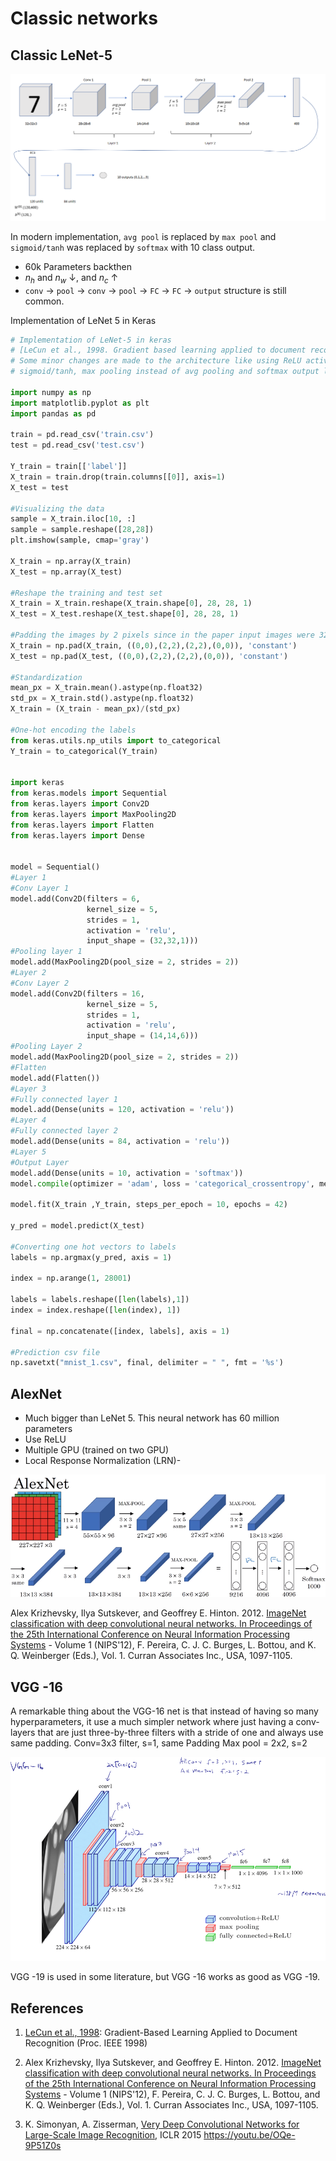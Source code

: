 # Classic networks

## Classic LeNet-5
![](images/087-classic-networks-c37b1a69.png)

In modern implementation, `avg pool` is replaced by `max pool` and `sigmoid/tanh` was replaced by `softmax` with 10 class output.

* 60k Parameters backthen
* $n_h$ and $n_w$ $\downarrow$, and $n_c$ $\uparrow$
* `conv` $\rightarrow$ `pool`  $\rightarrow$ `conv` $\rightarrow$ `pool` $\rightarrow$ `FC` $\rightarrow$ `FC` $\rightarrow$ `output` structure is still common.

Implementation of LeNet 5 in Keras
```Python
# Implementation of LeNet-5 in keras
# [LeCun et al., 1998. Gradient based learning applied to document recognition]
# Some minor changes are made to the architecture like using ReLU activation instead of
# sigmoid/tanh, max pooling instead of avg pooling and softmax output layer

import numpy as np
import matplotlib.pyplot as plt
import pandas as pd

train = pd.read_csv('train.csv')
test = pd.read_csv('test.csv')

Y_train = train[['label']]
X_train = train.drop(train.columns[[0]], axis=1)
X_test = test

#Visualizing the data
sample = X_train.iloc[10, :]
sample = sample.reshape([28,28])
plt.imshow(sample, cmap='gray')

X_train = np.array(X_train)
X_test = np.array(X_test)

#Reshape the training and test set
X_train = X_train.reshape(X_train.shape[0], 28, 28, 1)
X_test = X_test.reshape(X_test.shape[0], 28, 28, 1)

#Padding the images by 2 pixels since in the paper input images were 32x32
X_train = np.pad(X_train, ((0,0),(2,2),(2,2),(0,0)), 'constant')
X_test = np.pad(X_test, ((0,0),(2,2),(2,2),(0,0)), 'constant')

#Standardization
mean_px = X_train.mean().astype(np.float32)
std_px = X_train.std().astype(np.float32)
X_train = (X_train - mean_px)/(std_px)

#One-hot encoding the labels
from keras.utils.np_utils import to_categorical
Y_train = to_categorical(Y_train)


import keras
from keras.models import Sequential
from keras.layers import Conv2D
from keras.layers import MaxPooling2D
from keras.layers import Flatten
from keras.layers import Dense


model = Sequential()
#Layer 1
#Conv Layer 1
model.add(Conv2D(filters = 6,
                 kernel_size = 5,
                 strides = 1,
                 activation = 'relu',
                 input_shape = (32,32,1)))
#Pooling layer 1
model.add(MaxPooling2D(pool_size = 2, strides = 2))
#Layer 2
#Conv Layer 2
model.add(Conv2D(filters = 16,
                 kernel_size = 5,
                 strides = 1,
                 activation = 'relu',
                 input_shape = (14,14,6)))
#Pooling Layer 2
model.add(MaxPooling2D(pool_size = 2, strides = 2))
#Flatten
model.add(Flatten())
#Layer 3
#Fully connected layer 1
model.add(Dense(units = 120, activation = 'relu'))
#Layer 4
#Fully connected layer 2
model.add(Dense(units = 84, activation = 'relu'))
#Layer 5
#Output Layer
model.add(Dense(units = 10, activation = 'softmax'))
model.compile(optimizer = 'adam', loss = 'categorical_crossentropy', metrics = ['accuracy'])

model.fit(X_train ,Y_train, steps_per_epoch = 10, epochs = 42)

y_pred = model.predict(X_test)

#Converting one hot vectors to labels
labels = np.argmax(y_pred, axis = 1)

index = np.arange(1, 28001)

labels = labels.reshape([len(labels),1])
index = index.reshape([len(index), 1])

final = np.concatenate([index, labels], axis = 1)

#Prediction csv file
np.savetxt("mnist_1.csv", final, delimiter = " ", fmt = '%s')

```

## AlexNet
- Much bigger than LeNet 5. This neural network has 60 million parameters
- Use ReLU
- Multiple GPU (trained on two GPU)
- Local Response Normalization (LRN)-

![](images/087-classic-networks-d11630e8.png)

Alex Krizhevsky, Ilya Sutskever, and Geoffrey E. Hinton. 2012. [ImageNet classification with deep convolutional neural networks. In Proceedings of the 25th International Conference on Neural Information Processing Systems](https://papers.nips.cc/paper/4824-imagenet-classification-with-deep-convolutional-neural-networks.pdf) - Volume 1 (NIPS'12), F. Pereira, C. J. C. Burges, L. Bottou, and K. Q. Weinberger (Eds.), Vol. 1. Curran Associates Inc., USA, 1097-1105.

## VGG -16
A remarkable thing about the VGG-16 net is that instead of having so many hyperparameters, it use a much simpler network where just having a conv-layers that are just three-by-three filters with a stride of one and always use same padding.
Conv=3x3 filter, s=1, same Padding
Max pool = 2x2, s=2

![](images/087-classic-networks-b1ac9d71.png)

VGG -19 is used in some literature, but VGG -16 works as good as VGG -19.

## References
1. [LeCun et al., 1998](http://yann.lecun.com/exdb/publis/pdf/lecun-01a.pdf): Gradient-Based Learning Applied to Document Recognition (Proc. IEEE 1998)

2. Alex Krizhevsky, Ilya Sutskever, and Geoffrey E. Hinton. 2012. [ImageNet classification with deep convolutional neural networks. In Proceedings of the 25th International Conference on Neural Information Processing Systems](https://papers.nips.cc/paper/4824-imagenet-classification-with-deep-convolutional-neural-networks.pdf) - Volume 1 (NIPS'12), F. Pereira, C. J. C. Burges, L. Bottou, and K. Q. Weinberger (Eds.), Vol. 1. Curran Associates Inc., USA, 1097-1105.

3. K. Simonyan, A. Zisserman, [Very Deep Convolutional Networks for
Large-Scale Image Recognition](https://arxiv.org/pdf/1409.1556), ICLR 2015
https://youtu.be/OQe-9P51Z0s
